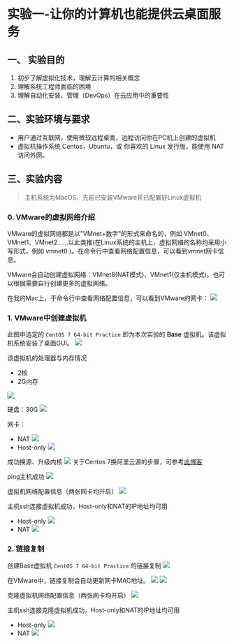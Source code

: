 # 实验一-让你的计算机也能提供云桌面服务

## 一、 实验目的
1. 初步了解虚拟化技术，理解云计算的相关概念
2. 理解系统工程师面临的困境
3. 理解自动化安装、管理（DevOps）在云应用中的重要性

## 二、实验环境与要求
- 用户通过互联网，使用微软远程桌面，远程访问你在PC机上创建的虚拟机
- 虚拟机操作系统 Centos，Ubuntu，或 你喜欢的 Linux 发行版，能使用 NAT 访问外网。

## 三、实验内容
> 主机系统为MacOS，先前已安装VMware并已配置好Linux虚拟机

### 0. VMware的虚拟网络介绍
VMware的虚拟网络都是以"VMnet+数字"的形式来命名的，例如 VMnet0、VMnet1、VMnet2……以此类推(在Linux系统的主机上，虚拟网络的名称均采用小写形式，例如 vmnet0 )。在命令行中查看网络配置信息，可以看到vmnet网卡信息。

VMware会自动创建虚拟网络：VMnet8(NAT模式)、VMnet1(仅主机模式)。也可以根据需要自行创建更多的虚拟网络。

在我的Mac上，于命令行中查看网络配置信息，可以看到VMware的网卡：
![](vmnet.png)

### 1. VMware中创建虚拟机
此图中选定的 `CentOS 7 64-bit Practice` 即为本次实验的 __Base__ 虚拟机。该虚拟机系统安装了桌面GUI。
![](VMware_start.png)

该虚拟机的处理器与内存情况
- 2核
- 2G内存

![](centos_PM_inf.png)

硬盘：30G
![](disk_inf.png)

网卡：
- NAT
![](network_adapter1.png)
- Host-only
![](network_adapter2.png)

成功换源、升级内核
![](update_yum.png)
关于Centos 7换阿里云源的步骤，可参考[此博客](https://hacpai.com/article/1551667032520)

ping主机成功
![](ping_host.png)

虚拟机网络配置信息（两张网卡均开启）
![](ifconfig_centos.png)

主机ssh连接虚拟机成功，Host-only和NAT的IP地址均可用
- Host-only
![](ssh_in_centos.png)
- NAT
![](ssh_in_centos_NAT.png)

### 2. 链接复制
创建Base虚拟机 `CentOS 7 64-bit Practice` 的链接复制
![](linked_clone.png)

在VMware中，链接复制会自动更新网卡MAC地址。
![](mac_address_change.png)
![](mac_address_change_2.png)

克隆虚拟机网络配置信息（两张网卡均开启）
![](clone_ifconfig_centos.png)

主机ssh连接克隆虚拟机成功，Host-only和NAT的IP地址均可用
- Host-only
![](clone_ssh_in_centos.png)
- NAT
![](clone_ssh_in_centos_NAT.png)
